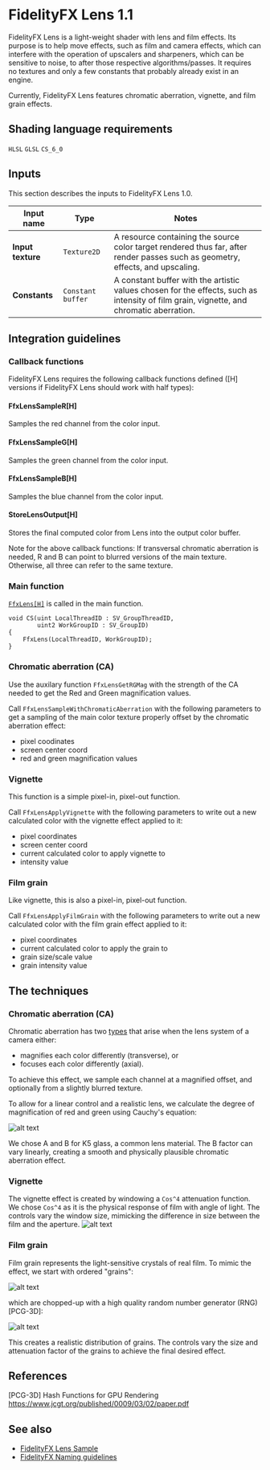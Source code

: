 <!-- @page page_techniques_lens FidelityFX Lens 1.1 -->

<h1>FidelityFX Lens 1.1</h1>

FidelityFX Lens is a light-weight shader with lens and film effects. Its purpose is to help move effects, such as film and camera effects, which can interfere with the operation of upscalers and sharpeners, which can be sensitive to noise, to after those respective algorithms/passes. It requires no textures and only a few constants that probably already exist in an engine.

Currently, FidelityFX Lens features chromatic aberration, vignette, and film grain effects.

<h2>Shading language requirements</h2>

`HLSL` `GLSL` `CS_6_0`

<h2>Inputs</h2>

This section describes the inputs to FidelityFX Lens 1.0.

| Input name | Type | Notes |
| --- | --- | --- |
| **Input texture** | `Texture2D` | A resource containing the source color target rendered thus far, after render passes such as geometry, effects, and upscaling. |
| **Constants**     | `Constant buffer` | A constant buffer with the artistic values chosen for the effects, such as intensity of film grain, vignette, and chromatic aberration. |

<h2>Integration guidelines</h2>

<h3>Callback functions</h3>

FidelityFX Lens requires the following callback functions defined ([H] versions if FidelityFX Lens should work with half types):

<h4>FfxLensSampleR[H]</h4>
Samples the red channel from the color input.

<h4>FfxLensSampleG[H]</h4>
Samples the green channel from the color input.

<h4>FfxLensSampleB[H]</h4>
Samples the blue channel from the color input.

<h4>StoreLensOutput[H]</h4>
Stores the final computed color from Lens into the output color buffer.

Note for the above callback functions: If transversal chromatic aberration is needed, R and B can point to blurred versions of the main texture. Otherwise, all three can refer to the same texture.

<h3>Main function</h3>

[`FfxLens[H]`](../../sdk/include/FidelityFX/gpu/lens/ffx_lens.h#L264) is called in the main function.  

```HLSL
void CS(uint LocalThreadID : SV_GroupThreadID,
        uint2 WorkGroupID : SV_GroupID)
{
    FfxLens(LocalThreadID, WorkGroupID);
}
```

<h3>Chromatic aberration (CA)</h3>

Use the auxilary function `FfxLensGetRGMag` with the strength of the CA needed to get the Red and Green magnification values.  
  
Call `FfxLensSampleWithChromaticAberration` with the following parameters to get a sampling of the main color texture properly offset by the chromatic aberration effect:
* pixel coodinates
* screen center coord
* red and green magnification values  
  
<h3>Vignette</h3>

This function is a simple pixel-in, pixel-out function.  
  
Call `FfxLensApplyVignette` with the following parameters to write out a new calculated color with the vignette effect applied to it:
* pixel coordinates
* screen center coord
* current calculated color to apply vignette to 
* intensity value  

<h3>Film grain</h3>

Like vignette, this is also a pixel-in, pixel-out function.  
  
Call `FfxLensApplyFilmGrain` with the following parameters to write out a new calculated color with the film grain effect applied to it:
* pixel coordinates
* current calculated color to apply the grain to
* grain size/scale value
* grain intensity value  

<h2>The techniques</h2>

<h3>Chromatic aberration (CA)</h3>

Chromatic aberration has two [types](https://en.wikipedia.org/wiki/Chromatic_aberration#Types) that arise when the lens system of a camera either:
* magnifies each color differently (transverse), or  
* focuses each color differently (axial).  
  
To achieve this effect, we sample each channel at a magnified offset, and optionally from a slightly blurred texture.  
  
To allow for a linear control and a realistic lens, we calculate the degree of magnification of red and green using Cauchy's equation:

![alt text](media/lens/cauchy.png "Index of refraction vs light wavelength")

We chose A and B for K5 glass, a common lens material. The B factor can vary linearly, creating a smooth and physically plausible chromatic aberration effect.

<h3>Vignette</h3>

The vignette effect is created by windowing a `Cos^4` attenuation function. We chose `Cos^4` as it is the physical response of film with angle of light. The controls vary the window size, mimicking the difference in size between the film and the aperture. 
![alt text](media/lens/vignette.png "A windowed Cos^4 function")

<h3>Film grain</h3>

Film grain represents the light-sensitive crystals of real film. To mimic the effect, we start with ordered "grains": 

![alt text](media/lens/grains.png "A hexagonal grid of 'grains'")

which are chopped-up with a high quality random number generator (RNG) [PCG-3D]:

![alt text](media/lens/film-grains.png "Chopped up grains randomized with an RNG")

This creates a realistic distribution of grains. The controls vary the size and attenuation factor of the grains to achieve the final desired effect.

<h2>References</h2>

[PCG-3D] Hash Functions for GPU Rendering https://www.jcgt.org/published/0009/03/02/paper.pdf

<h2>See also</h2>

- [FidelityFX Lens Sample](../samples/lens.md)
- [FidelityFX Naming guidelines](../getting-started/naming-guidelines.md)
